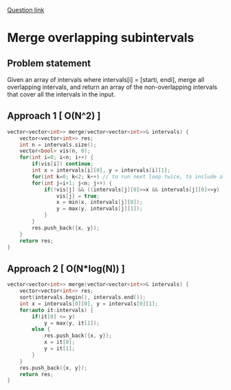 [Question link](https://leetcode.com/problems/merge-intervals/)
# Merge overlapping subintervals

## Problem statement

Given an array of intervals where intervals[i] = [starti, endi], merge all overlapping intervals, and return an array of the non-overlapping intervals that cover all the intervals in the input.

## Approach 1 [ O(N^2) ]

```cpp
vector<vector<int>> merge(vector<vector<int>>& intervals) {
    vector<vector<int>> res;
    int n = intervals.size();
    vector<bool> vis(n, 0);
    for(int i=0; i<n; i++) {
        if(vis[i]) continue;
        int x = intervals[i][0], y = intervals[i][1];
        for(int k=0; k<2; k++) // to run next loop twice, to include all possible pairs
        for(int j=i+1; j<n; j++) {
            if(!vis[j] && ((intervals[j][0]>=x && intervals[j][0]<=y) || (intervals[j][1]>=x && intervals[j][1]<=y))) {
                vis[j] = true;
                x = min(x, intervals[j][0]);
                y = max(y, intervals[j][1]);
            }
        }
        res.push_back({x, y});
    }
    return res;
}
```

## Approach 2 [ O(N\*log(N)) ]

```cpp
vector<vector<int>> merge(vector<vector<int>>& intervals) {
    vector<vector<int>> res;
    sort(intervals.begin(), intervals.end());
    int x = intervals[0][0], y = intervals[0][1];
    for(auto it:intervals) {
        if(it[0] <= y)
            y = max(y, it[1]);
        else {
            res.push_back({x, y});
            x = it[0];
            y = it[1];
        }
    }
    res.push_back({x, y});
    return res;
}
```